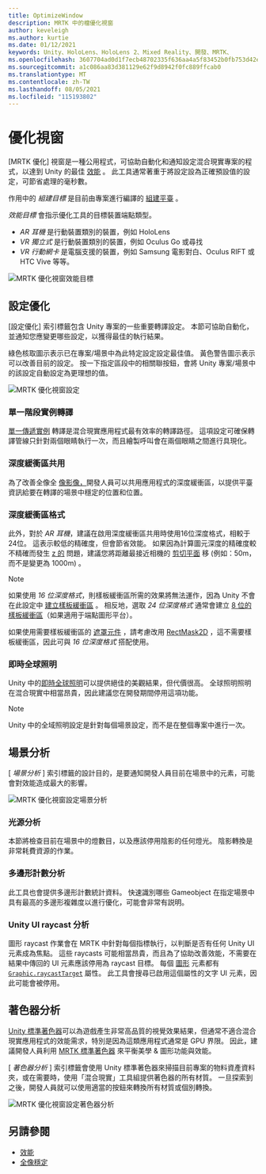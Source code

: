 ```yaml
---
title: OptimizeWindow
description: MRTK 中的檔優化視窗
author: keveleigh
ms.author: kurtie
ms.date: 01/12/2021
keywords: Unity、HoloLens、HoloLens 2、Mixed Reality、開發、MRTK、
ms.openlocfilehash: 3607704ad0d1f7ecb48702335f636aa4a5f83452b0fb753d42e6e37390250238
ms.sourcegitcommit: a1c086aa83d381129e62f9d8942f0fc889ffcab0
ms.translationtype: MT
ms.contentlocale: zh-TW
ms.lasthandoff: 08/05/2021
ms.locfileid: "115193802"
---
```

# <a name="optimize-window"></a>優化視窗

[MRTK 優化] 視窗是一種公用程式，可協助自動化和通知設定混合現實專案的程式，以達到 Unity 的最佳 [效能](../../performance/perf-getting-started.md) 。 此工具通常著重于將設定設為正確預設值的設定，可節省處理的毫秒數。

作用中的 *組建目標* 是目前由專案進行編譯的 [組建平臺](https://docs.unity3d.com/Manual/BuildSettings.html) 。

*效能目標* 會指示優化工具的目標裝置端點類型。

- *AR 耳機* 是行動裝置類別的裝置，例如 HoloLens
- *VR 獨立式* 是行動裝置類別的裝置，例如 Oculus Go 或尋找
- *VR 行動網卡* 是電腦支援的裝置，例如 Samsung 電影對白、Oculus RIFT 或 HTC Vive 等等。

![MRTK 優化視窗效能目標](../images/performance/OptimizeWindowPerformanceTarget.jpg)

## <a name="setting-optimizations"></a>設定優化

[設定優化] 索引標籤包含 Unity 專案的一些重要轉譯設定。 本節可協助自動化，並通知您應變更哪些設定，以獲得最佳的執行結果。

綠色核取圖示表示已在專案/場景中為此特定設定設定最佳值。 黃色警告圖示表示可以改善目前的設定。 按一下指定區段中的相關聯按鈕，會將 Unity 專案/場景中的該設定自動設定為更理想的值。

![MRTK 優化視窗設定](../images/performance/OptimizeWindow_Settings.png)

### <a name="single-pass-instanced-rendering"></a>單一階段實例轉譯

[單一傳遞實例](https://docs.unity3d.com/Manual/SinglePassInstancing.html) 轉譯是混合現實應用程式最有效率的轉譯路徑。 這項設定可確保轉譯管線只針對兩個眼睛執行一次，而且繪製呼叫會在兩個眼睛之間進行具現化。

### <a name="depth-buffer-sharing"></a>深度緩衝區共用

為了改善全像全 [像影像，](../../performance/hologram-Stabilization.md)開發人員可以共用應用程式的深度緩衝區，以提供平臺資訊給要在轉譯的場景中穩定的位置和位置。

### <a name="depth-buffer-format"></a>深度緩衝區格式

此外，對於 *AR 耳機*，建議在啟用深度緩衝區共用時使用16位深度格式，相較于24位。 這表示較低的精確度，但會節省效能。 如果因為計算圖元深度的精確度較不精確而發生 [z 的](https://en.wikipedia.org/wiki/Z-fighting) 問題，建議您將距離最接近相機的 [剪切平面](https://docs.unity3d.com/Manual/class-Camera.html) 移 (例如：50m，而不是變更為 1000m) 。

> [!NOTE]
> 如果使用 *16 位深度格式*，則樣板緩衝區所需的效果將無法運作，因為 Unity 不會在此設定中 [建立樣板緩衝區](https://docs.unity3d.com/ScriptReference/RenderTexture-depth.html) 。 相反地，選取 *24 位深度格式* 通常會建立 [8 位的樣板緩衝區](https://docs.unity3d.com/Manual/SL-Stencil.html)（如果適用于端點圖形平台）。
>
> 如果使用需要樣板緩衝區的 [遮罩元件](https://docs.unity3d.com/Manual/script-Mask.html) ，請考慮改用 [RectMask2D](https://docs.unity3d.com/Manual/script-RectMask2D.html) ，這不需要樣板緩衝區，因此可與 *16 位深度格式* 搭配使用。

### <a name="real-time-global-illumination"></a>即時全球照明

Unity 中的[即時全球照明](https://docs.unity3d.com/Manual/GIIntro.html)可以提供絕佳的美觀結果，但代價很高。 全球照明照明在混合現實中相當昂貴，因此建議您在開發期間停用這項功能。

> [!NOTE]
> Unity 中的全域照明設定是針對每個場景設定，而不是在整個專案中進行一次。

## <a name="scene-analysis"></a>場景分析

[ *場景分析* ] 索引標籤的設計目的，是要通知開發人員目前在場景中的元素，可能會對效能造成最大的影響。

![MRTK 優化視窗設定場景分析](../images/performance/OptimizeWindow_SceneAnalysis.png)

### <a name="lighting-analysis"></a>光源分析

本節將檢查目前在場景中的燈數目，以及應該停用陰影的任何燈光。 陰影轉換是非常耗費資源的作業。

### <a name="polygon-count-analysis"></a>多邊形計數分析

此工具也會提供多邊形計數統計資料。 快速識別哪些 Gameobject 在指定場景中具有最高的多邊形複雜度以進行優化，可能會非常有説明。

### <a name="unity-ui-raycast-analysis"></a>Unity UI raycast 分析

圖形 raycast 作業會在 MRTK 中針對每個指標執行，以判斷是否有任何 Unity UI 元素成為焦點。 這些 raycasts 可能相當昂貴，而且為了協助改善效能，不需要在結果中傳回的 UI 元素應該停用為 raycast 目標。 每個 [圖形](https://docs.unity3d.com/2018.4/Documentation/ScriptReference/UI.Graphic.html) 元素都有 [`Graphic.raycastTarget`](https://docs.unity3d.com/2018.4/Documentation/ScriptReference/UI.Graphic-raycastTarget.html) 屬性。 此工具會搜尋已啟用這個屬性的文字 UI 元素，因此可能會被停用。

## <a name="shader-analysis"></a>著色器分析

[Unity 標準著色器](https://docs.unity3d.com/Manual/shader-StandardShader.html)可以為遊戲產生非常高品質的視覺效果結果，但通常不適合混合現實應用程式的效能需求，特別是因為這類應用程式通常是 GPU 界限。 因此，建議開發人員利用 [MRTK 標準著色器](../rendering/mrtk-standard-shader.md) 來平衡美學 & 圖形功能與效能。

[ *著色器分析* ] 索引標籤會使用 Unity 標準著色器來掃描目前專案的物料資產資料夾，或在需要時，使用「混合現實」工具組提供著色器的所有材質。 一旦探索到之後，開發人員就可以使用適當的按鈕來轉換所有材質或個別轉換。

![MRTK 優化視窗設定著色器分析](../images/performance/OptimizeWindow_ShaderAnalysis.png)

## <a name="see-also"></a>另請參閱

- [效能](../../performance/perf-getting-started.md)
- [全像穩定](../../performance/hologram-stabilization.md)
